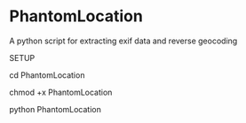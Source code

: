 # PhantomLocation
A python script for extracting exif data and reverse geocoding

SETUP

cd PhantomLocation

chmod +x PhantomLocation

python PhantomLocation
